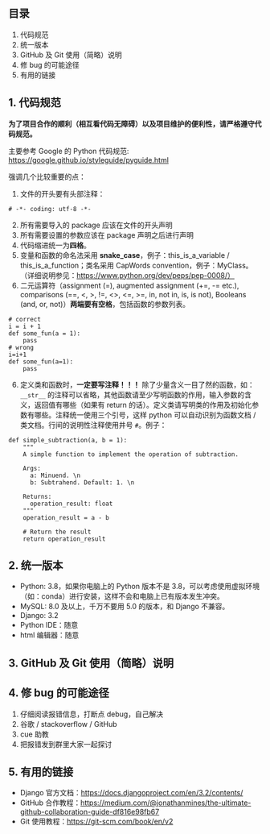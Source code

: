 ## 目录
1. 代码规范
2. 统一版本
3. GitHub 及 Git 使用（简略）说明
4. 修 bug 的可能途径
5. 有用的链接

## 1. 代码规范

**为了项目合作的顺利（相互看代码无障碍）以及项目维护的便利性，请严格遵守代码规范。**

主要参考 Google 的 Python 代码规范:
https://google.github.io/styleguide/pyguide.html

强调几个比较重要的点：
1. 文件的开头要有头部注释：
```
# -*- coding: utf-8 -*-
```

2. 所有需要导入的 package 应该在文件的开头声明
3. 所有需要设置的参数应该在 package 声明之后进行声明
4. 代码缩进统一为**四格**。
5. 变量和函数的命名法采用 **snake_case**，例子：this_is_a_variable / this_is_a_function；类名采用 CapWords convention，例子：MyClass。（详细说明参见：https://www.python.org/dev/peps/pep-0008/）
6. 二元运算符（assignment (=), augmented assignment (+=, -= etc.), comparisons (==, <, >, !=, <>, <=, >=, in, not in, is, is not), Booleans (and, or, not)）**两端要有空格**，包括函数的参数列表。
```
# correct
i = i + 1
def some_fun(a = 1):
    pass
# wrong
i=i+1
def some_fun(a=1):
    pass
```
6. 定义类和函数时，**一定要写注释！！！** 除了少量含义一目了然的函数，如：```__str__``` 的注释可以省略，其他函数请至少写明函数的作用，输入参数的含义，返回值有哪些（如果有 return 的话）。定义类请写明类的作用及初始化参数有哪些。注释统一使用三个引号，这样 python 可以自动识别为函数文档 / 类文档。行间的说明性注释使用井号 ```#```。例子：

```
def simple_subtraction(a, b = 1):
    """
    A simple function to implement the operation of subtraction.

    Args:
      a: Minuend. \n
      b: Subtrahend. Default: 1. \n

    Returns:
      operation_result: float
    """
    operation_result = a - b

    # Return the result
    return operation_result
```

## 2. 统一版本

- Python: 3.8，如果你电脑上的 Python 版本不是 3.8，可以考虑使用虚拟环境 （如：conda）进行安装，这样不会和电脑上已有版本发生冲突。
- MySQL: 8.0 及以上，千万不要用 5.0 的版本，和 Django 不兼容。
- Django: 3.2
- Python IDE：随意
- html 编辑器：随意

## 3. GitHub 及 Git 使用（简略）说明


## 4. 修 bug 的可能途径

1. 仔细阅读报错信息，打断点 debug，自己解决
2. 谷歌 / stackoverflow / GitHub
3. cue 助教
4. 把报错发到群里大家一起探讨

## 5. 有用的链接

- Django 官方文档：https://docs.djangoproject.com/en/3.2/contents/
- GitHub 合作教程：https://medium.com/@jonathanmines/the-ultimate-github-collaboration-guide-df816e98fb67
- Git 使用教程：https://git-scm.com/book/en/v2
